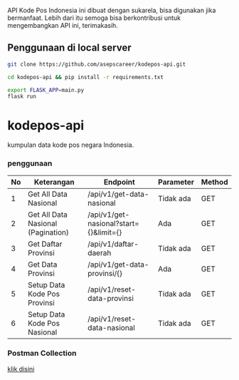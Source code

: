 API Kode Pos Indonesia ini dibuat dengan sukarela, bisa digunakan jika bermanfaat. Lebih dari itu semoga bisa berkontribusi untuk mengembangkan API ini, terimakasih.

## Penggunaan di local server
```bash
git clone https://github.com/asepscareer/kodepos-api.git
```

```bash
cd kodepos-api && pip install -r requirements.txt
```

```bash
export FLASK_APP=main.py
flask run
```

# kodepos-api
kumpulan data kode pos negara Indonesia.

### penggunaan

<table>
<thead>
<tr>
  <th>No</th>
  <th>Keterangan</th>
  <th>Endpoint</th>
  <th>Parameter</th>
  <th>Method</th>
</tr>
</thead>
<tbody>
  <tr>
    <td>1</td>
    <td>Get All Data Nasional</td>
    <td>/api/v1/get-data-nasional</td>
    <td>Tidak ada</td>
    <td>GET</td>
  </tr>
  <tr>
    <td>2</td>
    <td>Get All Data Nasional (Pagination)</td>
    <td>/api/v1/get-nasional?start={}&limit={}</td>
    <td>Ada</td>
    <td>GET</td>
  </tr>
  
  <tr>
    <td>3</td>
    <td>Get Daftar Provinsi</td>
    <td>/api/v1/daftar-daerah</td>
    <td>Tidak ada</td>
    <td>GET</td>
  </tr>
  
  <tr>
    <td>4</td>
    <td>Get Data Provinsi</td>
    <td>/api/v1/get-data-provinsi/{}</td>
    <td>Ada</td>
    <td>GET</td>
  </tr>
  
  <tr>
    <td>5</td>
    <td>Setup Data Kode Pos Provinsi</td>
    <td>/api/v1/reset-data-provinsi</td>
    <td>Tidak ada</td>
    <td>GET</td>
  </tr>
  
  <tr>
    <td>6</td>
    <td>Setup Data Kode Pos Nasional</td>
    <td>/api/v1/reset-data-nasional</td>
    <td>Tidak ada</td>
    <td>GET</td>
  </tr>
 
</tbody>
</table>

### Postman Collection

[klik disini](https://github.com/asepscareer/kodepos-api/blob/master/kodepos-api.json)

